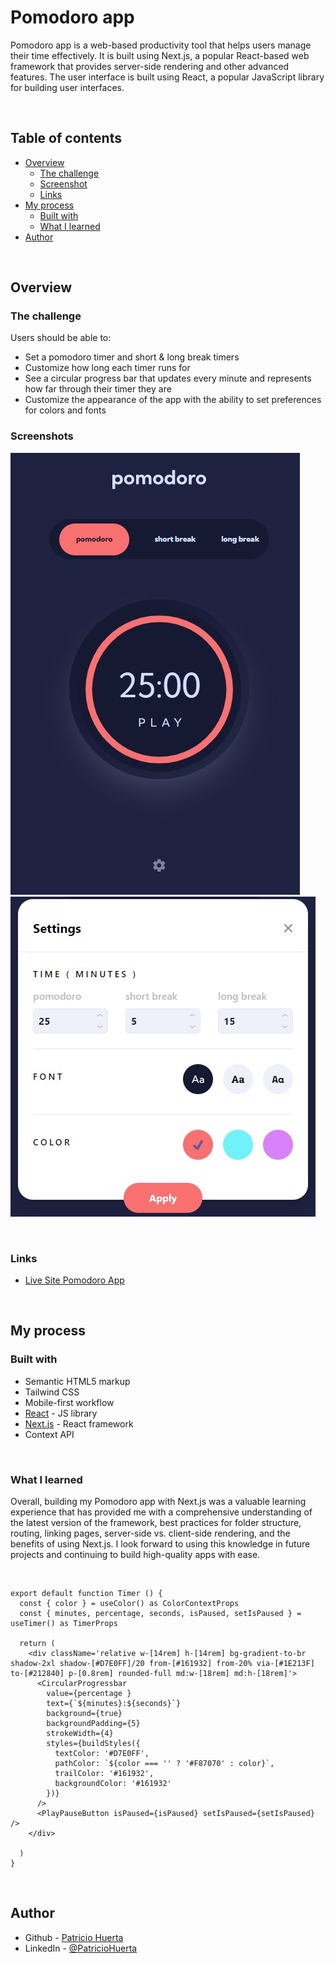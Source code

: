 # Pomodoro app 

Pomodoro app is a web-based productivity tool that helps users manage their time effectively. It is built using Next.js, a popular React-based web framework that provides server-side rendering and other advanced features. The user interface is built using React, a popular JavaScript library for building user interfaces.

<br/>

## Table of contents

- [Overview](#overview)
  - [The challenge](#the-challenge)
  - [Screenshot](#screenshot)
  - [Links](#links)
- [My process](#my-process)
  - [Built with](#built-with)
  - [What I learned](#what-i-learned)
- [Author](#author)

<br/>

## Overview

### The challenge

Users should be able to:

- Set a pomodoro timer and short & long break timers
- Customize how long each timer runs for
- See a circular progress bar that updates every minute and represents how far through their timer they are
- Customize the appearance of the app with the ability to set preferences for colors and fonts

### Screenshots

![App Screenshot](/ScreenshotOne.jpg)
![App Settings](/screenshotTwo.jpg)

<br/>

### Links

-  [Live Site Pomodoro App](https://pomodoro-app-lilac.vercel.app/)

<br/>

## My process

### Built with

- Semantic HTML5 markup
- Tailwind CSS
- Mobile-first workflow
- [React](https://reactjs.org/) - JS library
- [Next.js](https://nextjs.org/) - React framework
- Context API

<br/>

### What I learned

Overall, building my Pomodoro app with Next.js was a valuable learning experience that has provided me with a comprehensive understanding of the latest version of the framework, best practices for folder structure, routing, linking pages, server-side vs. client-side rendering, and the benefits of using Next.js. I look forward to using this knowledge in future projects and continuing to build high-quality apps with ease.

<br/>

```tsx
export default function Timer () {
  const { color } = useColor() as ColorContextProps
  const { minutes, percentage, seconds, isPaused, setIsPaused } = useTimer() as TimerProps

  return (
    <div className='relative w-[14rem] h-[14rem] bg-gradient-to-br shadow-2xl shadow-[#D7E0FF]/20 from-[#161932] from-20% via-[#1E213F] to-[#212840] p-[0.8rem] rounded-full md:w-[18rem] md:h-[18rem]'>
      <CircularProgressbar
        value={percentage }
        text={`${minutes}:${seconds}`}
        background={true}
        backgroundPadding={5}
        strokeWidth={4}
        styles={buildStyles({
          textColor: '#D7E0FF',
          pathColor: `${color === '' ? '#F87070' : color}`,
          trailColor: '#161932',
          backgroundColor: '#161932'
        })}
      />
      <PlayPauseButton isPaused={isPaused} setIsPaused={setIsPaused} />
    </div>

  )
}
```
<br/>

## Author

- Github - [Patricio Huerta](https://github.com/HpatricioH)
- LinkedIn - [@PatricioHuerta](www.linkedin.com/in/patricio-huerta)



